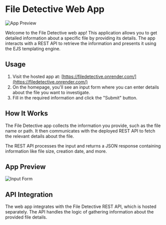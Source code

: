 # File Detective Web App

![App Preview](https://github.com/18ankitjha/rapidfortbackend/blob/main/Screenshot%202023-08-27%20193049.png?raw=true)

Welcome to the File Detective web app! This application allows you to get detailed information about a specific file by providing its details. The app interacts with a REST API to retrieve the information and presents it using the EJS templating engine.

## Usage

1. Visit the hosted app at: [https://filedetective.onrender.com/](https://filedetective.onrender.com/)
2. On the homepage, you'll see an input form where you can enter details about the file you want to investigate.
3. Fill in the required information and click the "Submit" button.

## How It Works

The File Detective app collects the information you provide, such as the file name or path. It then communicates with the deployed REST API to fetch the relevant details about the file.

The REST API processes the input and returns a JSON response containing information like file size, creation date, and more.

## App Preview

![Input Form](https://github.com/18ankitjha/rapidfortbackend/blob/main/Screenshot%202023-08-27%20193120.png?raw=true)

## API Integration

The web app integrates with the File Detective REST API, which is hosted separately. The API handles the logic of gathering information about the provided file details.

